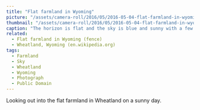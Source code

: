```yaml
---
title: "Flat farmland in Wyoming"
picture: "/assets/camera-roll/2016/05/2016-05-04-flat-farmland-in-wyoming/2016-05-04-flat-farmland-in-wyoming.jpg"
thumbnail: "/assets/camera-roll/2016/05/2016-05-04-flat-farmland-in-wyoming/2016-05-04-flat-farmland-in-wyoming-thumbnail.jpg"
caption: "The horizon is flat and the sky is blue and sunny with a few clouds. Old farm equipment is scattered around patches of wheat."
related:
  - Flat farmland in Wyoming (fence)
  - Wheatland, Wyoming (en.wikipedia.org)
tags:
  - Farmland
  - Sky
  - Wheatland
  - Wyoming
  - Photograph
  - Public Domain
---
```

Looking out into the flat farmland in Wheatland on a sunny day.
